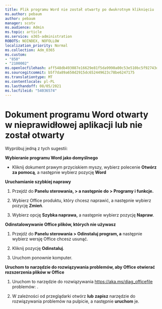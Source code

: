 ```yaml
---
title: Plik programu Word nie został otwarty po dwukrotnym kliknięciu
ms.author: pebaum
author: pebaum
manager: scotv
ms.audience: Admin
ms.topic: article
ms.service: o365-administration
ROBOTS: NOINDEX, NOFOLLOW
localization_priority: Normal
ms.collection: Adm_O365
ms.custom:
- "850"
- "2100002"
ms.openlocfilehash: aff548db493087e16629e81f5da9990a00c53e510bc5f92743dee393956d9c1c
ms.sourcegitcommit: b5f7da89a650d2915dc652449623c78be6247175
ms.translationtype: MT
ms.contentlocale: pl-PL
ms.lasthandoff: 08/05/2021
ms.locfileid: "54036574"
---
```

# <a name="word-document-opened-in-the-wrong-app-or-didnt-open"></a>Dokument programu Word otwarty w nieprawidłowej aplikacji lub nie został otwarty

Wypróbuj jedną z tych sugestii:

**Wybieranie programu Word jako domyślnego**

- Kliknij dokument prawym przyciskiem myszy, wybierz polecenie **Otwórz za pomocą**, a następnie wybierz pozycję **Word**

**Uruchamianie szybkiej naprawy**

1. Przejdź do **Panelu sterowania, > a następnie do > Programy i funkcje.**

2. Wybierz Office produktu, który chcesz naprawić, a następnie wybierz pozycję **Zmień**.

3. Wybierz opcję **Szybka naprawa,** a następnie wybierz pozycję **Napraw**.

**Odinstalowywanie Office plików, których nie używasz**

1. Przejdź do **Panelu sterowania > Odinstaluj program, a** następnie wybierz wersję Office chcesz usunąć.

2. Kliknij pozycję **Odinstaluj**.

3. Uruchom ponownie komputer.

**Uruchom to narzędzie do rozwiązywania problemów, aby Office otwierać rozszerzenia plików w Office**

1. Uruchom to narzędzie do rozwiązywania https://aka.ms/diag_officefile problemów: .

2. W zależności od przeglądarki otwórz **lub** **zapisz** narzędzie do rozwiązywania problemów na pulpicie, a następnie **uruchom** je.
